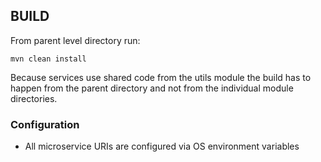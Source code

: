 ## BUILD

From parent level directory run:

```mvn clean install```

Because services use shared code from the utils module the build has to happen from the parent directory
and not from the individual module directories.

### Configuration

- All microservice URIs are configured via OS environment variables